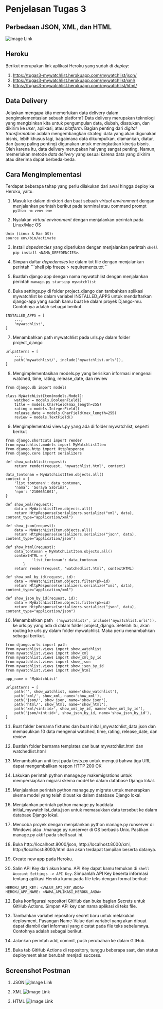 # Penjelasan Tugas 3
## Perbedaan JSON, XML, dan HTML
![Image Link](https://github.com/sorayasab/Tugas2/blob/main/Images/difference.jpg)

## Heroku
Berikut merupakan link aplikasi Heroku yang sudah di *deploy*:

1. https://tugas3-mywatchlist.herokuapp.com/mywatchlist/json/
2. https://tugas3-mywatchlist.herokuapp.com/mywatchlist/xml/
3. https://tugas3-mywatchlist.herokuapp.com/mywatchlist/html/

## Data Delivery

Jelaskan mengapa kita memerlukan data delivery dalam pengimplementasian sebuah platform?
Data delivery merupakan teknologi yang mengizinkan kita untuk pengumpulan data, diubah, disatukan, dan dikirim ke *user*, aplikasi, atau *platform*. Bagian penting dari *digital transformation* adalah mengembangkan strategi data yang akan digunakan bisnis, lebih khusus lagi, bagaimana data dikumpulkan, diamankan, diatur, dan (yang paling penting) digunakan untuk meningkatkan kinerja bisnis. Oleh karena itu, data delivery merupakan hal yang sangat penting. Namun, memerlukan metode *data delivery* yang sesuai karena data yang dikirim atau diterima dapat berbeda-beda.

## Cara Mengimplementasi

Terdapat beberapa tahap yang perlu dilakukan dari awal hingga deploy ke Heroku, yaitu:

1. Masuk ke dalam direktori dan buat sebuah *virtual environment* dengan menjalankan perintah berikut pada terminal atau command prompt ```python -m venv env ```

2. Nyalakan *virtual environment* dengan menjalankan perintah pada Linux/Mac OS 
```shell 
Unix (Linux & Mac OS):
source env/bin/activate
```

3. Install *depedencies* yang diperlukan dengan menjalankan perintah ```shell pip install <NAMA_DEPEDENCIES>```.

4. Simpan daftar *depedencies* ke dalam txt file dengan menjalankan perintah ```shell pip freeze > requirements.txt ``

5. Buatlah django app dengan nama mywatchlist dengan menjalankan perintah ```manage.py startapp mywatchlist```

6. Buka settings.py di folder project_django dan tambahkan aplikasi mywatchlist ke dalam variabel INSTALLED_APPS untuk mendaftarkan django-app yang sudah kamu buat ke dalam proyek Django-mu. Contohnya adalah sebagai berikut.
```shell 
INSTALLED_APPS = [
    ...,
    'mywatchlist',
]
```

7. Menambahkan path mywatchlist pada urls.py dalam folder project_django 
```shell 
urlpatterns = [
    ...,
    path('mywatchlist/', include('mywatchlist.urls')),
]
```

8. Mengimplementasikan models.py yang berisikan informasi mengenai watched, time, rating, release_date, dan review
```shell
from django.db import models

class MyWatchListItem(models.Model):
    watched = models.BooleanField()
    title = models.CharField(max_length=255)
    rating = models.IntegerField()
    release_date = models.CharField(max_length=255)
    review = models.TextField()
```

9. Mengimplementasi views.py yang ada di folder mywatchlist, seperti berikut
```shell 
from django.shortcuts import render
from mywatchlist.models import MyWatchListItem
from django.http import HttpResponse
from django.core import serializers

def show_watchlist(request):
    return render(request, "mywatchlist.html", context)

data_tontonan = MyWatchListItem.objects.all()
context = {
    'list_tontonan': data_tontonan,
    'nama': 'Soraya Sabrina',
    'npm': '2106651061',
}

def show_xml(request):
    data = MyWatchListItem.objects.all()
    return HttpResponse(serializers.serialize("xml", data), content_type="application/xml")

def show_json(request):
    data = MyWatchListItem.objects.all()
    return HttpResponse(serializers.serialize("json", data), content_type="application/json")

def show_html(request):
    data_tontonan = MyWatchListItem.objects.all()
    contextHTML = {
            'list_tontonan': data_tontonan
        }
    return render(request, 'watchedlist.html', contextHTML)

def show_xml_by_id(request, id):
    data = MyWatchListItem.objects.filter(pk=id)
    return HttpResponse(serializers.serialize("xml", data), content_type="application/xml")

def show_json_by_id(request, id):
    data = MyWatchListItem.objects.filter(pk=id)
    return HttpResponse(serializers.serialize("json", data), content_type="application/json")
```

10. Menambahkan path ``` ('mywatchlist/', include('mywatchlist.urls')),``` ke urls.py yang ada di dalam folder project_django. Setelah itu, akan routing ke urls.py dalam folder mywatchlist. Maka perlu menambahkan sebagai berikut.
```shell
from django.urls import path
from mywatchlist.views import show_watchlist
from mywatchlist.views import show_xml
from mywatchlist.views import show_xml_by_id
from mywatchlist.views import show_json
from mywatchlist.views import show_json_by_id
from mywatchlist.views import show_html

app_name = 'MyWatchList'

urlpatterns = [
    path('', show_watchlist, name='show_watchlist'),
    path('xml/', show_xml, name='show_xml'),
    path('json/', show_json, name='show_json'),
    path('html/', show_html, name='show_html'),
    path('xml/<int:id>', show_xml_by_id, name='show_xml_by_id'),
    path('json/<int:id>', show_json_by_id, name='show_json_by_id'),
]
```

11. Buat folder bernama fixtures dan buat initial_mywatchlist_data.json dan memasukkan 10 data mengenai watched, time, rating, release_date, dan review

12. Buatlah folder bernama templates dan buat mywatchlist.html dan watchedlist.html

13. Menambahkan unit test pada tests.py untuk menguji bahwa tiga URL dapat mengembalikan respon HTTP 200 OK

11. Lakukan perintah python manage.py makemigrations untuk mempersiapkan migrasi skema model ke dalam database Django lokal.

12. Menjalankan perintah python manage.py migrate untuk menerapkan skema model yang telah dibuat ke dalam database Django lokal.

13. Menjalankan perintah python manage.py loaddata initial_mywatchlist_data.json untuk memasukkan data tersebut ke dalam database Django lokal.

14. Mencoba proyek dengan menjalankan python manage.py runserver di Windows atau ./manage.py runserver di OS berbasis Unix. Pastikan manage.py aktif pada shell saat ini.

15. Buka http://localhost:8000/json, http://localhost:8000/xml, http://localhost:8000/html dan akan terdapat tampilan beserta datanya.

16. Create new app pada Heroku.

11. Salin API Key dari akun kamu. API Key dapat kamu temukan di ```shell Account Settings -> API Key```. Simpanlah API Key beserta informasi tentang aplikasi Heroku kamu pada file teks dengan format berikut:
```shell
HEROKU_API_KEY: <VALUE_API_KEY_ANDA>
HEROKU_APP_NAME: <NAMA_APLIKASI_HEROKU_ANDA>
```

12. Buka konfigurasi repositori GitHub dan buka bagian Secrets untuk GitHub Actions. Simpan API key dan nama aplikasi di teks file. 

13. Tambahkan variabel repository secret baru untuk melakukan deployment. Pasangan Name-Value dari variabel yang akan dibuat dapat diambil dari informasi yang dicatat pada file teks sebelumnya. Contohnya adalah sebagai berikut.

16. Jalankan perintah add, commit, push perubahan ke dalam GitHub.

23. Buka tab GitHub Actions di repository, tunggu beberapa saat, dan status deployment akan berubah menjadi success. 

## Screenshot Postman
1. JSON
![Image Link](https://github.com/sorayasab/Tugas2/blob/main/Images/json.png)

2. XML
![Image Link](https://github.com/sorayasab/Tugas2/blob/main/Images/xml.png)

3. HTML 
![Image Link](https://github.com/sorayasab/Tugas2/blob/main/Images/html.png)